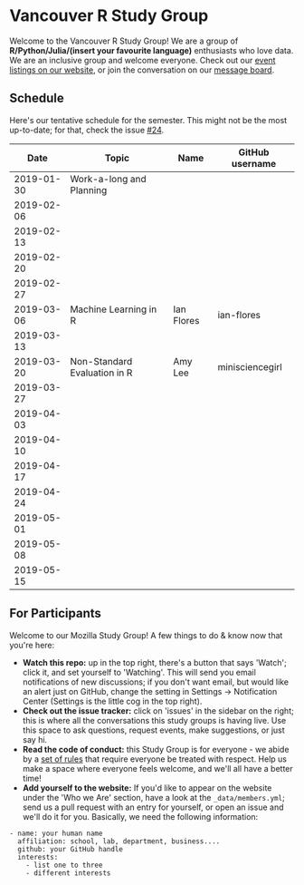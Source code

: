 Vancouver R Study Group
=======================

Welcome to the Vancouver R Study Group! We are a group of **R/Python/Julia/(insert your favourite language)** enthusiasts who love data. We are an inclusive group and welcome everyone. Check out our [event listings on our website](http://ubc-r-study-group.github.io/studyGroup/), or join the conversation on our [message board](https://github.com/ubc-r-study-group/studyGroup/issues).

## Schedule

Here's our tentative schedule for the semester. This might not be the most up-to-date; for that, check the issue [#24](/../../issues/24).


| Date        | Topic                                             | Name            | GitHub username   |
|-------------|---------------------------------------------------|-----------------|-------------------|
| 2019-01-30  | Work-a-long and Planning                          |                 |                   |
| 2019-02-06  |                                                   |                 |                   |
| 2019-02-13  |                                                   |                 |                   |
| 2019-02-20  |                                                   |                 |                   |
| 2019-02-27  |                                                   |                 |                   |
| 2019-03-06  | Machine Learning in R                             | Ian Flores      | ian-flores        |
| 2019-03-13  |                                                   |                 |                   |
| 2019-03-20  | Non-Standard Evaluation in R                      | Amy Lee         | minisciencegirl   |
| 2019-03-27  |                                                   |                 |                   |
| 2019-04-03  |                                                   |                 |                   |
| 2019-04-10  |                                                   |                 |                   |
| 2019-04-17  |                                                   |                 |                   |
| 2019-04-24  |                                                   |                 |                   |
| 2019-05-01  |                                                   |                 |                   |
| 2019-05-08  |                                                   |                 |                   |
| 2019-05-15  |                                                   |                 |                   | 

## For Participants

Welcome to our Mozilla Study Group! A few things to do & know now that you're here:

 - **Watch this repo:** up in the top right, there's a button that says 'Watch'; click it, and set yourself to 'Watching'. This will send you email notifications of new discussions; if you don't want email, but would like an alert just on GitHub, change the setting in Settings -> Notification Center (Settings is the little cog in the top right).
 - **Check out the issue tracker:** click on 'issues' in the sidebar on the right; this is where all the conversations this study groups is having live. Use this space to ask questions, request events, make suggestions, or just say hi.
 - **Read the code of conduct:** this Study Group is for everyone - we abide by a [set of rules](https://www.mozillascience.org/code-of-conduct/) that require everyone be treated with respect. Help us make a space where everyone feels welcome, and we'll all have a better time!
 - **Add yourself to the website:** If you'd like to appear on the website under the 'Who we Are' section, have a look at the `_data/members.yml`; send us a pull request with an entry for yourself, or open an issue and we'll do it for you. Basically, we need the following information:


```
- name: your human name
  affiliation: school, lab, department, business....
  github: your GitHub handle
  interests:
    - list one to three
    - different interests
```

